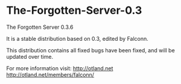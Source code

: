 The-Forgotten-Server-0.3
========================

The Forgotten Server 0.3.6

It is a stable distribution based on 0.3, edited by Falconn.

This distribution contains all fixed bugs have been fixed, and will be updated over time.

For more information visit: http://otland.net
http://otland.net/members/falconn/